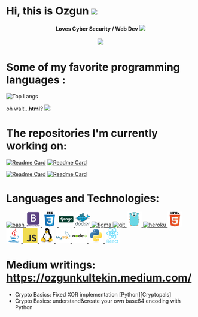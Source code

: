 # Hi, this is Ozgun <img src="https://camo.githubusercontent.com/e8e7b06ecf583bc040eb60e44eb5b8e0ecc5421320a92929ce21522dbc34c891/68747470733a2f2f6d656469612e67697068792e636f6d2f6d656469612f6876524a434c467a6361737252346961377a2f67697068792e676966" width="50"/>
<h4 align="center">
  Loves Cyber Security / Web Dev <img width="30" src="https://media.tenor.com/images/e79b3b95fd5663e36ce7499a54cdfeab/tenor.gif"/>
</h4>
<p align="center">
  <img src="https://media.tenor.com/images/d575496fd12ec719fea5cc4215f2876e/tenor.gif" width="500"/>
</p>


# Some of my favorite programming languages : 
![Top Langs](https://github-readme-stats.vercel.app/api/top-langs/?username=oz9un&theme=dracula&border_radius=50&border_color=ec688d)

oh wait...**html?** <img width="50" src="https://media.tenor.com/images/78eefe6a941a19c20730988a12c8e0d0/tenor.gif"/>



# The repositories I'm currently working on:

[![Readme Card](https://github-readme-stats.vercel.app/api/pin/?username=oz9un&repo=dos-tester-802.11&theme=tokyonight&border_radius=20)](https://github.com/oz9un/dos-tester-802.11)  [![Readme Card](https://github-readme-stats.vercel.app/api/pin/?username=oz9un&repo=detecta-ble&theme=tokyonight&border_radius=20)](https://github.com/oz9un/detecta-ble)

[![Readme Card](https://github-readme-stats.vercel.app/api/pin/?username=oz9un&repo=go-dns-poisoner&theme=tokyonight&border_radius=20)](https://github.com/oz9un/go-dns-poisoner)       [![Readme Card](https://github-readme-stats.vercel.app/api/pin/?username=oz9un&repo=network-gonitor&theme=tokyonight&border_radius=20)](https://github.com/oz9un/network-gonitor)

# Languages and Technologies:
<p align="left"> <a href="https://www.gnu.org/software/bash/" target="_blank"> <img src="https://www.vectorlogo.zone/logos/gnu_bash/gnu_bash-icon.svg" alt="bash" width="40" height="40"/> </a> <a href="https://getbootstrap.com" target="_blank"> <img src="https://raw.githubusercontent.com/devicons/devicon/master/icons/bootstrap/bootstrap-plain-wordmark.svg" alt="bootstrap" width="40" height="40"/> </a> <a href="https://www.w3schools.com/css/" target="_blank"> <img src="https://raw.githubusercontent.com/devicons/devicon/master/icons/css3/css3-original-wordmark.svg" alt="css3" width="40" height="40"/> </a> <a href="https://www.djangoproject.com/" target="_blank"> <img src="https://raw.githubusercontent.com/devicons/devicon/master/icons/django/django-original.svg" alt="django" width="40" height="40"/> </a> <a href="https://www.docker.com/" target="_blank"> <img src="https://raw.githubusercontent.com/devicons/devicon/master/icons/docker/docker-original-wordmark.svg" alt="docker" width="40" height="40"/> </a> <a href="https://www.figma.com/" target="_blank"> <img src="https://www.vectorlogo.zone/logos/figma/figma-icon.svg" alt="figma" width="40" height="40"/> </a> <a href="https://git-scm.com/" target="_blank"> <img src="https://www.vectorlogo.zone/logos/git-scm/git-scm-icon.svg" alt="git" width="40" height="40"/> </a> <a href="https://golang.org" target="_blank"> <img src="https://raw.githubusercontent.com/devicons/devicon/master/icons/go/go-original.svg" alt="go" width="40" height="40"/> </a> <a href="https://heroku.com" target="_blank"> <img src="https://www.vectorlogo.zone/logos/heroku/heroku-icon.svg" alt="heroku" width="40" height="40"/> </a> <a href="https://www.w3.org/html/" target="_blank"> <img src="https://raw.githubusercontent.com/devicons/devicon/master/icons/html5/html5-original-wordmark.svg" alt="html5" width="40" height="40"/> </a> <a href="https://www.java.com" target="_blank"> <img src="https://raw.githubusercontent.com/devicons/devicon/master/icons/java/java-original.svg" alt="java" width="40" height="40"/> </a> <a href="https://developer.mozilla.org/en-US/docs/Web/JavaScript" target="_blank"> <img src="https://raw.githubusercontent.com/devicons/devicon/master/icons/javascript/javascript-original.svg" alt="javascript" width="40" height="40"/> </a> <a href="https://www.linux.org/" target="_blank"> <img src="https://raw.githubusercontent.com/devicons/devicon/master/icons/linux/linux-original.svg" alt="linux" width="40" height="40"/> </a> <a href="https://www.mysql.com/" target="_blank"> <img src="https://raw.githubusercontent.com/devicons/devicon/master/icons/mysql/mysql-original-wordmark.svg" alt="mysql" width="40" height="40"/> </a> <a href="https://nodejs.org" target="_blank"> <img src="https://raw.githubusercontent.com/devicons/devicon/master/icons/nodejs/nodejs-original-wordmark.svg" alt="nodejs" width="40" height="40"/> </a> <a href="https://www.python.org" target="_blank"> <img src="https://raw.githubusercontent.com/devicons/devicon/master/icons/python/python-original.svg" alt="python" width="40" height="40"/> </a> <a href="https://reactjs.org/" target="_blank"> <img src="https://raw.githubusercontent.com/devicons/devicon/master/icons/react/react-original-wordmark.svg" alt="react" width="40" height="40"/> </a> </p>

# Medium writings: https://ozgunkultekin.medium.com/ 
- Crypto Basics: Fixed XOR implementation [Python][Cryptopals]
- Crypto Basics: understand&create your own base64 encoding with Python

